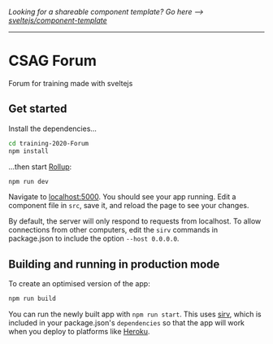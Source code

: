 *Looking for a shareable component template? Go here --> [sveltejs/component-template](https://github.com/sveltejs/component-template)*

---

# CSAG Forum
Forum for training made with sveltejs

## Get started

Install the dependencies...

```bash
cd training-2020-Forum
npm install
```
...then start [Rollup](https://rollupjs.org):

```bash
npm run dev
```
Navigate to [localhost:5000](http://localhost:5000). You should see your app running. Edit a component file in `src`, save it, and reload the page to see your changes.

By default, the server will only respond to requests from localhost. To allow connections from other computers, edit the `sirv` commands in package.json to include the option `--host 0.0.0.0`.


## Building and running in production mode

To create an optimised version of the app:

```bash
npm run build
```

You can run the newly built app with `npm run start`. This uses [sirv](https://github.com/lukeed/sirv), which is included in your package.json's `dependencies` so that the app will work when you deploy to platforms like [Heroku](https://heroku.com).
